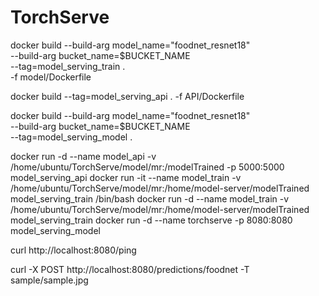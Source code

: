 # TorchServe


docker build --build-arg model_name="foodnet_resnet18" \
    --build-arg bucket_name=$BUCKET_NAME \
    --tag=model_serving_train . \
    -f model/Dockerfile
    
docker build --tag=model_serving_api . -f API/Dockerfile

docker build --build-arg model_name="foodnet_resnet18" \
    --build-arg bucket_name=$BUCKET_NAME \
    --tag=model_serving_model .


docker run -d --name model_api -v /home/ubuntu/TorchServe/model/mr:/modelTrained -p 5000:5000 model_serving_api
docker run -it --name model_train -v /home/ubuntu/TorchServe/model/mr:/home/model-server/modelTrained model_serving_train /bin/bash
docker run -d --name model_train -v /home/ubuntu/TorchServe/model/mr:/home/model-server/modelTrained model_serving_train
docker run -d --name torchserve -p 8080:8080 model_serving_model

curl http://localhost:8080/ping

curl -X POST http://localhost:8080/predictions/foodnet -T sample/sample.jpg